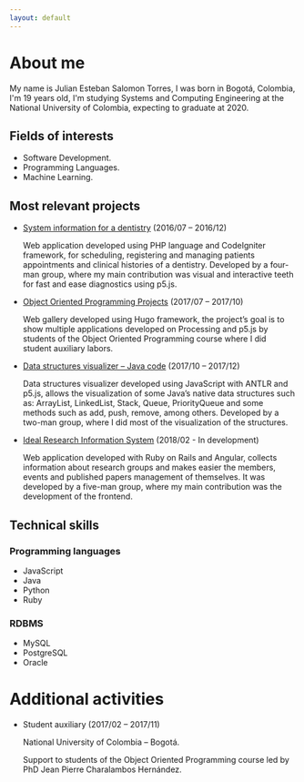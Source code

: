 ```yaml
---
layout: default
---
```


# About me

My name is Julian Esteban Salomon Torres, I was born in Bogotá, Colombia, I'm 19 years old, I'm studying Systems and Computing Engineering at the National University of Colombia, expecting to graduate at 2020.

## Fields of interests

* Software Development.
* Programming Languages.
* Machine Learning.

## Most relevant projects

* [System information for a dentistry](https://github.com/JulianSalomon/Dentistware) (2016/07 – 2016/12)

    Web application developed using PHP language and CodeIgniter framework, for scheduling, registering and managing patients appointments and clinical histories of a dentistry. Developed by a four-man group, where my main contribution was visual and interactive teeth for fast and ease diagnostics using p5.js.

* [Object Oriented Programming Projects](https://github.com/objetos/projects) (2017/07 – 2017/10)

    Web gallery developed using Hugo framework, the project’s goal is to show multiple applications developed on Processing and p5.js by students of the Object Oriented Programming course where I did student auxiliary labors.

* [Data structures visualizer – Java code](https://github.com/ProgLanguages/Java-code-visualizer) (2017/10 – 2017/12)
    
    Data structures visualizer developed using JavaScript with ANTLR and p5.js, allows the visualization of some Java’s native data structures such as: ArrayList, LinkedList, Stack, Queue, PriorityQueue and some methods such as add, push, remove, among others. Developed by a two-man group, where I did most of the visualization of the structures.

* [Ideal Research Information System](https://github.com/UNnamed-G1/IS2-IRIS-FE) (2018/02 - In development) 

    Web application developed with Ruby on Rails and Angular, collects information about research groups and makes easier the members, events and published papers management of themselves. It was developed by a five-man group, where my main contribution was the development of the frontend.

## Technical skills

### Programming languages

* JavaScript
* Java
* Python
* Ruby

### RDBMS

* MySQL
* PostgreSQL
* Oracle

# Additional activities

* Student auxiliary (2017/02 – 2017/11)

  National University of Colombia – Bogotá.

  Support to students of the Object Oriented Programming course led by PhD Jean Pierre Charalambos Hernández.